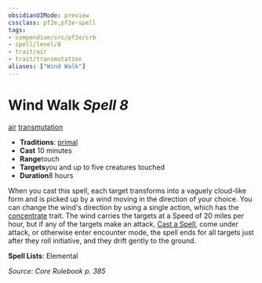```yaml
---
obsidianUIMode: preview
cssclass: pf2e,pf2e-spell
tags:
- compendium/src/pf2e/crb
- spell/level/8
- trait/air
- trait/transmutation
aliases: ["Wind Walk"]
---
```

# Wind Walk *Spell 8*   
[air](../../rules/traits/air.md)  [transmutation](../../rules/traits/transmutation.md)  

- **Traditions**: [primal](../../rules/traits/primal.md)
- **Cast** 10 minutes 
- **Range**touch
- **Targets**you and up to five creatures touched
- **Duration**8 hours

When you cast this spell, each target transforms into a vaguely cloud-like form and is picked up by a wind moving in the direction of your choice. You can change the wind's direction by using a single action, which has the [concentrate](../../rules/traits/concentrate.md) trait. The wind carries the targets at a Speed of 20 miles per hour, but if any of the targets make an attack, [Cast a Spell](../../rules/actions/cast-a-spell.md), come under attack, or otherwise enter encounter mode, the spell ends for all targets just after they roll initiative, and they drift gently to the ground.

**Spell Lists**: Elemental

*Source: Core Rulebook p. 385*